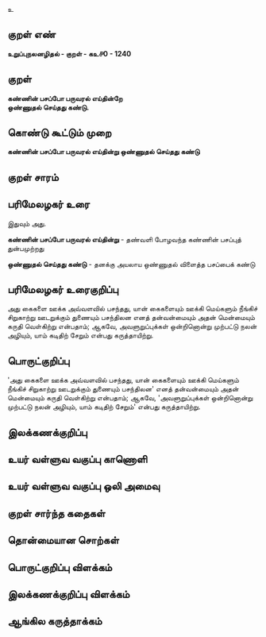 உ

## குறள் எண் 

**உறுப்புநலனழிதல் - குறள் - கஉ௪0 - 1240**

## குறள் 

**கண்ணின் பசப்போ பருவரல் எய்தின்றே  
ஒண்ணுதல் செய்தது கண்டு.** 

## கொண்டு கூட்டும் முறை

**கண்ணின் பசப்போ பருவரல் எய்தின்று ஒண்ணுதல் செய்தது கண்டு**

## குறள் சாரம் 


## பரிமேலழகர் உரை

இதுவும் அது. 

**கண்ணின் பசப்போ பருவரல் எய்தின்று** - தண்வளி போழவந்த கண்ணின் பசப்புத் துன்பமுற்றது 

**ஒண்ணுதல் செய்தது கண்டு** - தனக்கு அயலாய ஒண்ணுதல் விளைத்த பசப்பைக் கண்டு

## பரிமேலழகர் உரைகுறிப்பு   

அது கைகளை ஊக்க அவ்வளவில் பசந்தது, யான் கைகளையும் ஊக்கி மெய்களும் நீங்கிச் சிறுகாற்று ஊடறுக்கும் துணையும் பசந்திலன எனத் தன்வன்மையும் அதன் மென்மையும் கருதி வெள்கிற்று என்பதாம்; ஆகவே, அவளுறுப்புக்கள் ஒன்றினொன்று முற்பட்டு நலன் அழியும், யாம் கடிதிற் சேறும் என்பது கருத்தாயிற்று.

## பொருட்குறிப்பு 

'அது கைகளை ஊக்க அவ்வளவில் பசந்தது, யான் கைகளையும் ஊக்கி மெய்களும் நீங்கிச் சிறுகாற்று ஊடறுக்கும் துணையும் பசந்திலன' எனத் தன்வன்மையும் அதன் மென்மையும் கருதி வெள்கிற்று என்பதாம்; 
ஆகவே, 'அவளுறுப்புக்கள் ஒன்றினொன்று முற்பட்டு நலன் அழியும், யாம் கடிதிற் சேறும்' என்பது கருத்தாயிற்று.

## இலக்கணக்குறிப்பு  


## உயர் வள்ளுவ வகுப்பு காணொளி


## உயர் வள்ளுவ வகுப்பு ஒலி அமைவு 

 
## குறள் சார்ந்த கதைகள் 


## தொன்மையான சொற்கள்


## பொருட்குறிப்பு விளக்கம்


## இலக்கணக்குறிப்பு விளக்கம்


## ஆங்கில கருத்தாக்கம் 


